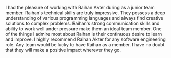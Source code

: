 I had the pleasure of working with Raihan Akter during as a junior team member. Raihan's technical skills are truly impressive. They possess a deep understanding of various programming languages and always find creative solutions to complex problems. Raihan's strong communication skills and ability to work well under pressure make them an ideal team member. One of the things I admire most about Raihan is their continuous desire to learn and improve. I highly recommend Raihan Akter for any software engineering role.  Any team would be lucky to have Raihan as a member. I have no doubt that they will make a positive impact wherever they go.
